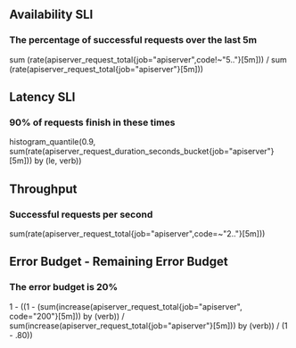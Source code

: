 ## Availability SLI
### The percentage of successful requests over the last 5m
sum (rate(apiserver_request_total{job="apiserver",code!~"5.."}[5m])) / sum (rate(apiserver_request_total{job="apiserver"}[5m]))
## Latency SLI
### 90% of requests finish in these times
histogram_quantile(0.9, sum(rate(apiserver_request_duration_seconds_bucket{job="apiserver"}[5m])) by (le, verb))
## Throughput
### Successful requests per second
sum(rate(apiserver_request_total{job="apiserver",code=~"2.."}[5m]))
## Error Budget - Remaining Error Budget
### The error budget is 20%
1 - ((1 - (sum(increase(apiserver_request_total{job="apiserver", code="200"}[5m])) by (verb)) / sum(increase(apiserver_request_total{job="apiserver"}[5m])) by (verb)) / (1 - .80))